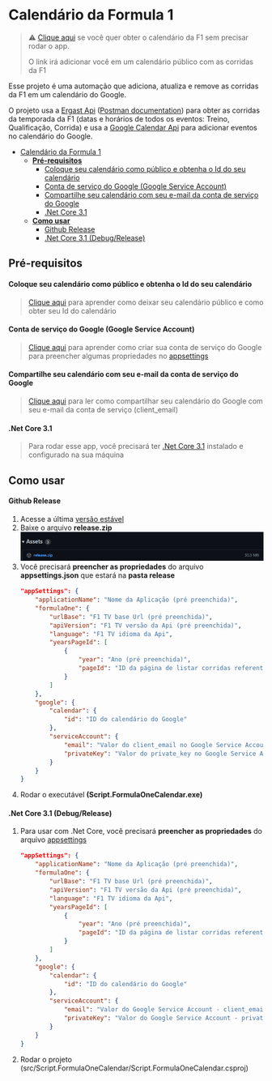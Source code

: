 # Calendário da Formula 1

> ⚠️ [Clique aqui](https://calendar.google.com/calendar/u/0?cid=ZjdycmM5b2V1bmVhbWhpN2dnMzlic29kczBAZ3JvdXAuY2FsZW5kYXIuZ29vZ2xlLmNvbQ) se você quer obter o calendário da F1 sem precisar rodar o app.
> <p>O link irá adicionar você em um calendário público com as corridas da F1</p>

Esse projeto é uma automação que adiciona, atualiza e remove as corridas da F1 em um calendário do Google.<p>
O projeto usa a [Ergast Api](http://ergast.com/mrd/) ([Postman documentation](https://documenter.getpostman.com/view/11586746/SztEa7bL)) para obter as corridas da temporada da F1 (datas e horários de todos os eventos: Treino, Qualificação, Corrida) e usa a [Google Calendar Api](https://developers.google.com/calendar/api) para adicionar eventos no calendário do Google.

- [Calendário da Formula 1](#calendário-da-formula-1)
  - [**Pré-requisitos**](#pré-requisitos)
      - [Coloque seu calendário como público e obtenha o Id do seu calendário](#coloque-seu-calendário-como-público-e-obtenha-o-id-do-seu-calendário)
      - [Conta de serviço do Google (Google Service Account)](#conta-de-serviço-do-google-google-service-account)
      - [Compartilhe seu calendário com seu e-mail da conta de serviço do Google](#compartilhe-seu-calendário-com-seu-e-mail-da-conta-de-serviço-do-google)
      - [.Net Core 3.1](#net-core-31)
  - [**Como usar**](#como-usar)
      - [Github Release](#github-release)
      - [.Net Core 3.1 (Debug/Release)](#net-core-31-debugrelease)

## **Pré-requisitos**
#### Coloque seu calendário como público e obtenha o Id do seu calendário
> [Clique aqui](https://yabdab.zendesk.com/hc/en-us/articles/205945926-Find-Google-Calendar-ID) para aprender como deixar seu calendário público e como obter seu Id do calendário

#### Conta de serviço do Google (Google Service Account)
> [Clique aqui](https://support.google.com/a/answer/7378726?hl=en) para aprender como criar sua conta de serviço do Google para preencher algumas propriedades no [appsettings](src/Script.FormulaOneCalendar/appsettings.json)

#### Compartilhe seu calendário com seu e-mail da conta de serviço do Google
> [Clique aqui](https://support.google.com/a/users/answer/37082?hl=en) para ler como compartilhar seu calendário do Google com seu e-mail da conta de serviço (client_email)

#### .Net Core 3.1
> Para rodar esse app, você precisará ter [.Net Core 3.1](https://dotnet.microsoft.com/en-us/download/dotnet/3.1) instalado e configurado na sua máquina

## **Como usar**
#### Github Release
1. Acesse a última [versão estável](https://github.com/souzaMateus99/Script.FormulaOneCalendar/releases/latest)
2. Baixe o arquivo **release.zip**
    ![release-zip](release-zip.png)
3. Você precisará **preencher as propriedades** do arquivo **appsettings.json** que estará na **pasta release**
    ```json
    "appSettings": {
        "applicationName": "Nome da Aplicação (pré preenchida)",
        "formulaOne": {
            "urlBase": "F1 TV base Url (pré preenchida)",
            "apiVersion": "F1 TV versão da Api (pré preenchida)",
            "language": "F1 TV idioma da Api",
            "yearsPageId": [
                {
                    "year": "Ano (pré preenchida)",
                    "pageId": "ID da página de listar corridas referente ao ano (pré preenchida)"
                }
            ]
        },
        "google": {
            "calendar": {
                "id": "ID do calendário do Google"
            },
            "serviceAccount": {
                "email": "Valor do client_email no Google Service Account",
                "privateKey": "Valor do private_key no Google Service Account"
            }
        }
    }
    ```
4. Rodar o executável **(Script.FormulaOneCalendar.exe)**

#### .Net Core 3.1 (Debug/Release)
1. Para usar com .Net Core, você precisará **preencher as propriedades** do arquivo [appsettings](src/Script.FormulaOneCalendar/appsettings.json)    
    ```json
    "appSettings": {
        "applicationName": "Nome da Aplicação (pré preenchida)",
        "formulaOne": {
            "urlBase": "F1 TV base Url (pré preenchida)",
            "apiVersion": "F1 TV versão da Api (pré preenchida)",
            "language": "F1 TV idioma da Api",
            "yearsPageId": [
                {
                    "year": "Ano (pré preenchida)",
                    "pageId": "ID da página de listar corridas referente ao ano (pré preenchida)"
                }
            ]
        },
        "google": {
            "calendar": {
                "id": "ID do calendário do Google"
            },
            "serviceAccount": {
                "email": "Valor do Google Service Account - client_email",
                "privateKey": "Valor do Google Service Account - private_key"
            }
        }
    }
    ```
2. Rodar o projeto (src/Script.FormulaOneCalendar/Script.FormulaOneCalendar.csproj)
